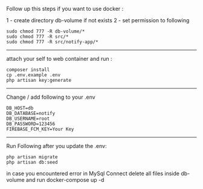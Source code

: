 
Follow up this steps if you want to use docker  : 

1 - create directory db-volume if not exists 
2 - set permission to following 

    sudo chmod 777 -R db-volume/*
    sudo chmod 777 -R src/*
    sudo chmod 777 -R src/notify-app/*
---

attach your self to web container and run : 

    composer install 
    cp .env.example .env
    php artisan key:generate

---
Change / add following to your .env

    DB_HOST=db 
    DB_DATABASE=notify
    DB_USERNAME=root
    DB_PASSWORD=123456
    FIREBASE_FCM_KEY=Your Key
    
---
Run Following after you update the .env:

    php artisan migrate 
    php artisan db:seed

in case you encountered error in MySql Connect delete all files inside db-volume and run docker-compose up -d 

